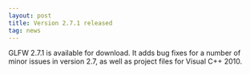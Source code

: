 ```yaml
---
layout: post
title: Version 2.7.1 released
tag: news
---
```


GLFW 2.7.1 is available for download. It adds bug fixes for a number
of minor issues in version 2.7, as well as project files for Visual C++
2010.